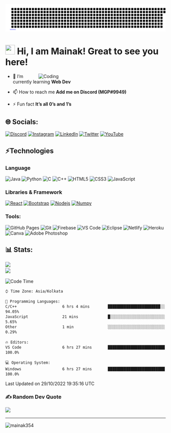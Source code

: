 [![MasterHead](https://raw.githubusercontent.com/mainak354/mainak354/157b029abd0d528e48e7815ca87caa8affa1a6d3/gitartwork.svg)](https://discordapp.com/users/737995879956611183)
# <img src="https://emoji.discadia.com/emojis/aed5c690-651e-410f-a78d-908c51852f21.gif" width="30px" height="30px"> Hi, I am Mainak! Great to see you here! 
<img align="right" alt="Coding" width="400" src="https://cdn.discordapp.com/attachments/748488727445110796/1016100019037810758/Green_Happy_Studying_Animated_Instagram_Post_2.gif">


- 🌱 I’m currently learning **Web Dev**

- 📫 How to reach me **Add me on Discord (MGP#9949)**

- ⚡ Fun fact **It’s all 0’s and 1’s**




## 🌐 Socials:
[![Discord](https://img.shields.io/badge/Discord-%237289DA.svg?logo=discord&logoColor=white)](htttps://discord.gg/737995879956611183) [![Instagram](https://img.shields.io/badge/Instagram-%23E4405F.svg?logo=Instagram&logoColor=white)](https://instagram.com/the_mega_leap) [![LinkedIn](https://img.shields.io/badge/LinkedIn-%230077B5.svg?logo=linkedin&logoColor=white)](https://linkedin.com/in/themainakbiswas) [![Twitter](https://img.shields.io/badge/Twitter-%231DA1F2.svg?logo=Twitter&logoColor=white)](https://twitter.com/the_mega_leap) [![YouTube](https://img.shields.io/badge/YouTube-%23FF0000.svg?logo=YouTube&logoColor=white)](https://youtube.com/c/UC-MzKohr4Rj-XFfakgyDWaA) 

## ⚡Technologies

### Language

![Java](https://img.shields.io/badge/-java-E34A86?style=flat-square&logo=java)
![Python](https://img.shields.io/badge/-Python-black?style=flat-square&logo=Python)
![C](https://img.shields.io/badge/-C-00599C?style=flat-square&logo=c)
![C++](https://img.shields.io/badge/-C++-00599C?style=flat-square&logo=cplusplus)
![HTML5](https://img.shields.io/badge/-HTML5-E34F26?style=flat-square&logo=html5&logoColor=white)
![CSS3](https://img.shields.io/badge/-CSS3-1572B6?style=flat-square&logo=css3)
![JavaScript](https://img.shields.io/badge/-JavaScript-black?style=flat-square&logo=javascript)

### Libraries & Framework

[![React](https://img.shields.io/badge/-React-black?style=flat-square&logo=react)](https://reactjs.org/)
[![Bootstrap](https://img.shields.io/badge/-Bootstrap-563D7C?style=flat-square&logo=bootstrap)](https://getbootstrap.com/)
[![Nodejs](https://img.shields.io/badge/-Nodejs-black?style=flat-square&logo=Node.js)](https://nodejs.org/)<!-- ![MongoDB](https://img.shields.io/badge/MongoDB-%234ea94b.svg?logo=mongodb&logoColor=white) -->
[![Numpy](https://img.shields.io/badge/Numpy%20-%23013243.svg?logo=numpy&style=flat-square&logoColor=white)](https://numpy.org/)

### Tools:

![GitHub Pages](https://img.shields.io/badge/GitHub%20Pages-%23327FC7.svg?logo=github&style=flat-square&logoColor=white)
![Git](https://img.shields.io/badge/-Git-black?style=flat-square&logo=git)
![Firebase](https://img.shields.io/badge/firebase-%23039BE5.svg?style=flat-square&logo=firebase)
![VS Code](https://img.shields.io/badge/-VS%20Code-007ACC?style=flat-square&logo=visual-studio-code)
![Eclipse](https://img.shields.io/badge/Eclipse-2C2255?style=flat-square&logo=eclipse&logoColor=white)
![Netlify](https://img.shields.io/badge/-Netlify-%2300C7B7?style=flat-square&logo=netlify&logoColor=ffffff)
![Heroku](https://img.shields.io/badge/Heroku%20-%23430098.svg?style=flat-square&logo=heroku&logoColor=white)
![Canva](https://img.shields.io/badge/Canva-%2300C4CC.svg?style=flat-square&logo=Canva&logoColor=white) 
![Adobe Photoshop](https://img.shields.io/badge/adobephotoshop-%2331A8FF.svg?style=flat-square&logo=adobephotoshop&logoColor=white)
<!-- ![DigitalOcean](https://img.shields.io/badge/-Digital%20Ocean-darkblue?style=flat-square&logo=digitalocean) -->

<!-- ![Amazon AWS](https://img.shields.io/badge/Amazon%20AWS-232F3E?style=flat-square&logo=amazon-aws)
![Firebase](https://img.shields.io/badge/firebase-%23039BE5.svg?style=flat&logo=firebase)
![Microsoft Azure](https://img.shields.io/badge/Microsoft%20Azure-232F7E?style=flat-square&logo=microsoft-azure)
![Google Cloud](https://img.shields.io/badge/Google%20Cloud-black?style=flat-square&logo=google-cloud)
![Docker](https://img.shields.io/badge/-Docker-black?style=flat-square&logo=docker) -->
<!-- ![Postman](https://img.shields.io/badge/Postman-FF6C37?logo=postman&logoColor=white) -->

## 📊 Stats:
![](https://github-readme-stats.vercel.app/api?username=mainak354&theme=tokyonight&hide_border=true&include_all_commits=false&count_private=false)<br/>
![](https://github-readme-streak-stats.herokuapp.com/?user=mainak354&theme=tokyonight&hide_border=true)<br/>

<!--START_SECTION:waka-->
![Code Time](http://img.shields.io/badge/Code%20Time-263%20hrs%2056%20mins-blue)
```text
⌚︎ Time Zone: Asia/Kolkata

💬 Programming Languages: 
C/C++                    6 hrs 4 mins        ███████████████████████░░   94.05% 
JavaScript               21 mins             █░░░░░░░░░░░░░░░░░░░░░░░░   5.65% 
Other                    1 min               ░░░░░░░░░░░░░░░░░░░░░░░░░   0.29%

🔥 Editors: 
VS Code                  6 hrs 27 mins       █████████████████████████   100.0%

💻 Operating System: 
Windows                  6 hrs 27 mins       █████████████████████████   100.0%

```


 Last Updated on 29/10/2022 19:35:16 UTC
<!--END_SECTION:waka-->


### ✍️ Random Dev Quote
![](https://quotes-github-readme.vercel.app/api?type=horizontal&theme=tokyonight)
 
---
<p align="left"> <img src="https://komarev.com/ghpvc/?username=mainak354&label=Profile%20views&color=0e75b6&style=flat" alt="mainak354" /> </p>

